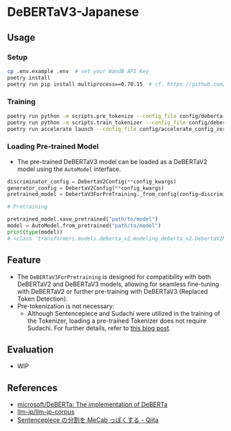 # DeBERTaV3-Japanese

## Usage
### Setup
```sh
cp .env.example .env  # set your WandB API Key
poetry install
poetry run pip install multiprocess==0.70.15  # cf. https://github.com/huggingface/datasets/issues/5613
```
### Training
```sh
poetry run python -m scripts.pre_tokenize --config_file config/deberta-v3-xsmall.yaml
poetry run python -m scripts.train_tokenizer --config_file config/deberta-v3-xsmall.yaml
poetry run accelerate launch --config_file config/accelerate_config_zero3.yaml -m scripts.train_model --config_file config/deberta-v3-xsmall.yaml
```

### Loading Pre-trained Model
- The pre-trained DeBERTaV3 model can be loaded as a DeBERTaV2 model using the `AutoModel` interface.
```python
discriminator_config = DebertaV2Config(**config_kwargs)
generator_config = DebertaV2Config(**config_kwargs)
pretrained_model = DebertaV3ForPreTraining._from_config(config=discriminator_config, generator_config=generator_config)

# Pretraining

pretrained_model.save_pretrained("path/to/model")
model = AutoModel.from_pretrained("path/to/model")
print(type(model))
# <class 'transformers.models.deberta_v2.modeling_deberta_v2.DebertaV2Model'>
```

## Feature
- The `DeBERTaV3ForPretraining` is designed for compatibility with both DeBERTaV2 and DeBERTaV3 models, allowing for seamless fine-tuning with DeBERTaV2 or further pre-training with DeBERTaV3 (Replaced Token Detection).
- Pre-tokenization is not necessary:
  - Although Sentencepiece and Sudachi were utilized in the training of the Tokenizer, loading a pre-trained Tokenizer does not require Sudachi. For further details, refer to [this blog post](https://qiita.com/taku910/items/fbaeab4684665952d5a9).

## Evaluation
- WIP

## References
- [microsoft/DeBERTa: The implementation of DeBERTa](https://github.com/microsoft/DeBERTa)
- [llm-jp/llm-jp-corpus](https://github.com/llm-jp/llm-jp-corpus)
- [Sentencepiece の分割を MeCab っぽくする - Qiita](https://qiita.com/taku910/items/fbaeab4684665952d5a9)
